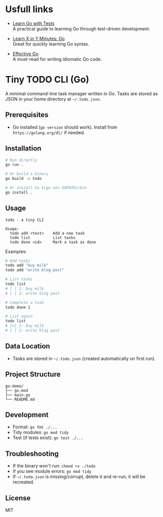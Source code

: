 # Usfull links
- [Learn Go with Tests](https://quii.gitbook.io/learn-go-with...)  
  A practical guide to learning Go through test-driven development.

- [Learn X in Y Minutes: Go](https://learnxinyminutes.com/docs/go/)  
  Great for quickly learning Go syntax.

- [Effective Go](https://go.dev/doc/effective_go)  
  A must-read for writing idiomatic Go code.

# Tiny TODO CLI (Go)

A minimal command-line task manager written in Go. Tasks are stored as JSON in your home directory at `~/.todo.json`.

## Prerequisites

- Go installed (`go version` should work). Install from `https://golang.org/dl/` if needed.

## Installation

```bash
# Run directly
go run .

# Or build a binary
go build -o todo

# Or install to $(go env GOPATH)/bin
go install .
```

## Usage

```text
todo - a tiny CLI

Usage:
  todo add <text>    Add a new task
  todo list          List tasks
  todo done <id>     Mark a task as done
```

Examples:

```bash
# Add tasks
todo add "buy milk"
todo add "write blog post"

# List tasks
todo list
# [ ] 1: buy milk
# [ ] 2: write blog post

# Complete a task
todo done 1

# List again
todo list
# [x] 1: buy milk
# [ ] 2: write blog post
```

## Data Location

- Tasks are stored in `~/.todo.json` (created automatically on first run).

## Project Structure

```
go-demo/
├── go.mod
├── main.go
└── README.md
```

## Development

- Format: `go fmt ./...`
- Tidy modules: `go mod tidy`
- Test (if tests exist): `go test ./...`

## Troubleshooting

- If the binary won't run: `chmod +x ./todo`
- If you see module errors: `go mod tidy`
- If `~/.todo.json` is missing/corrupt, delete it and re-run; it will be recreated.

## License

MIT
